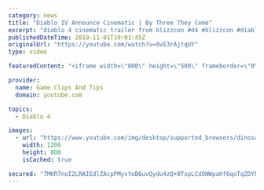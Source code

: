 ```yaml
---
category: news
title: "Diablo IV Announce Cinematic | By Three They Come"
excerpt: "diablo 4 cinematic trailer from blizzcon #d4 #blizzcon #diablo."
publishedDateTime: 2019-11-01T19:01:45Z
originalUrl: "https://youtube.com/watch?v=0vE3rAjtqUY"
type: video

featuredContent: "<iframe width=\"800\" height=\"500\" frameborder=\"0\" src=\"https://www.youtube.com/embed/0vE3rAjtqUY\" allow=\"accelerometer; autoplay; encrypted-media; gyroscope; picture-in-picture\" allowfullscreen></iframe>"

provider:
  name: Game Clips And Tips
  domain: youtube.com

topics:
  - Diablo 4

images:
  - url: "https://www.youtube.com/img/desktop/supported_browsers/dinosaur.png"
    width: 1200
    height: 800
    isCached: true

secured: "7MKR7noI2LRAIEdlZAcpPMyvYoB6uvQydu4zQ+0TxpLCdONWpaHf6qoTqZDYhAqpfWwwJPfe5J8DKtd6earek9MFPjyQpOtQouHbqgz3W9M6Sj1f1qUKXsy8N9XM+zhqgfPSG9Gtk/0PdE5eBXRBVzmtE9Sbaj0ilKDDgb2OHS3dQdAGBYm6t0MUhSTRUygwEUI7MQa8cyphesMygJiZoxdrhD9qzrMjPlJEEFQCeeh+ZQ9iSKACWbID6hEGIAcBDqIxaiQay0uq+wKPmAESxCGihjK+j++xLoGXOTgYuD6UDxqn5TOTtc4+DqS6RrBJKLot8jJk1bpoCIEveHyh49QxdhU6D2CCCPpj+MgEyfCIBkUwZ+hYdJwTE3J0hzOsKqYNY3eoMXx6hefrTR9Vpg==;Vy8jOXE5Fhb1pDSyECIREw=="
---
```


